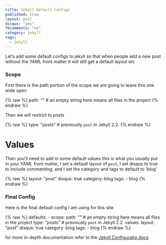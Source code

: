 ```yaml
---
title: Jekyll Default Configs
published: true
layout: post
disqus: "yes"
fbcomments: "no"
category: jekyll
tags: 
  - jekyll
---
```



Let’s add some default configs to jekyll so that when people add a new post without the YAML front matter it will still get a default layout etc

### Scope

First there is the path portion of the scope we are going to leave this one wide open 

{% raw  %}
        path: "" # an empty string here means all files in the project
{% endraw  %}

Then we will restrict to posts

{% raw  %}
        type: "posts" # previously `post` in Jekyll 2.2.
{% endraw  %}

# Values

Then you’ll need to add in some default values this is what you usually put in your YAML front matter, I set a default layout of `post`, I set disqus to true to include commenting, and I set the category and tags to default to ‘blog’

{% raw  %}
      layout: "post"
      disqus: true
      category: blog
      tags:
        - blog
{% endraw  %}

### Final Config

Here is the final default config I am using for this site

{% raw  %}
      defaults:
        -
          scope:
            path: "" # an empty string here means all files in the project
            type: "posts" # previously `post` in Jekyll 2.2.
          values:
            layout: "post"
            disqus: true
            category: blog
            tags:
              - blog
{% endraw  %}


for more in-depth documentation refer to the [Jekyll Configuratio docs](http://jekyllrb.com/docs/configuration/)
